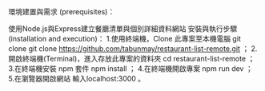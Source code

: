 環境建置與需求 (prerequisites)：        

使用Node.js與Express建立餐廳清單與個別詳細資料網站
安裝與執行步驟 (installation and execution)：
1.使用終端機，Clone 此專案至本機電腦
git clone git clone https://github.com/tabunmay/restaurant-list-remote.git ；
2.開啟終端機(Terminal)，進入存放此專案的資料夾
cd restaurant-list-remote ；
3.在終端機安裝 npm 套件
npm install ；
4.在終端機開啟專案
npm run dev ；
5.在瀏覽器開啟網站
輸入localhost:3000 。
